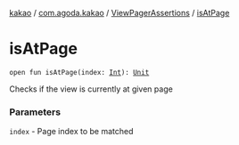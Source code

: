 [kakao](../../index.md) / [com.agoda.kakao](../index.md) / [ViewPagerAssertions](index.md) / [isAtPage](./is-at-page.md)

# isAtPage

`open fun isAtPage(index: `[`Int`](https://kotlinlang.org/api/latest/jvm/stdlib/kotlin/-int/index.html)`): `[`Unit`](https://kotlinlang.org/api/latest/jvm/stdlib/kotlin/-unit/index.html)

Checks if the view is currently at given page

### Parameters

`index` - Page index to be matched
